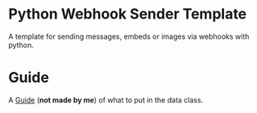 # Python Webhook Sender Template
A template for sending messages, embeds or images via webhooks with python.

# Guide
A [Guide](https://birdie0.github.io/discord-webhooks-guide/) (**not made by me**) of what to put in the data class.
